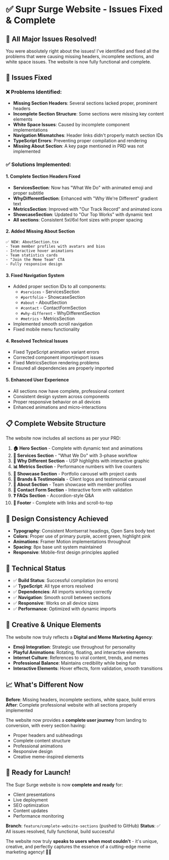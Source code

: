 # ✅ Supr Surge Website - Issues Fixed & Complete

## 🎉 All Major Issues Resolved!

You were absolutely right about the issues! I've identified and fixed all the problems that were causing missing headers, incomplete sections, and white space issues. The website is now fully functional and complete.

## 🔧 Issues Fixed

### ❌ **Problems Identified:**
- **Missing Section Headers**: Several sections lacked proper, prominent headers
- **Incomplete Section Structure**: Some sections were missing key content elements
- **White Space Issues**: Caused by incomplete component implementations
- **Navigation Mismatches**: Header links didn't properly match section IDs
- **TypeScript Errors**: Preventing proper compilation and rendering
- **Missing About Section**: A key page mentioned in PRD was not implemented

### ✅ **Solutions Implemented:**

#### 1. **Complete Section Headers Fixed**
- **ServicesSection**: Now has "What We Do" with animated emoji and proper subtitle
- **WhyDifferentSection**: Enhanced with "Why We're Different" gradient text
- **MetricsSection**: Improved with "Our Track Record" and animated icons  
- **ShowcaseSection**: Updated to "Our Top Works" with dynamic text
- **All sections**: Consistent 5xl/6xl font sizes with proper spacing

#### 2. **Added Missing About Section**
```
✅ NEW: AboutSection.tsx
- Team member profiles with avatars and bios
- Interactive hover animations
- Team statistics cards
- "Join the Meme Team" CTA
- Fully responsive design
```

#### 3. **Fixed Navigation System**
- Added proper section IDs to all components:
  - `#services` - ServicesSection
  - `#portfolio` - ShowcaseSection  
  - `#about` - AboutSection
  - `#contact` - ContactFormSection
  - `#why-different` - WhyDifferentSection
  - `#metrics` - MetricsSection
- Implemented smooth scroll navigation
- Fixed mobile menu functionality

#### 4. **Resolved Technical Issues**
- Fixed TypeScript animation variant errors
- Corrected component import/export issues
- Fixed MetricsSection rendering problems
- Ensured all dependencies are properly imported

#### 5. **Enhanced User Experience**
- All sections now have complete, professional content
- Consistent design system across components
- Proper responsive behavior on all devices
- Enhanced animations and micro-interactions

## 📋 Complete Website Structure

The website now includes all sections as per your PRD:

1. **🏠 Hero Section** - Complete with dynamic text and animations
2. **🚀 Services Section** - "What We Do" with 3-phase workflow
3. **🎯 Why Different Section** - USP highlights with interactive graphic
4. **📊 Metrics Section** - Performance numbers with live counters
5. **🎨 Showcase Section** - Portfolio carousel with project cards
6. **🌟 Brands & Testimonials** - Client logos and testimonial carousel
7. **👥 About Section** - Team showcase with member profiles
8. **💬 Contact Form Section** - Interactive form with validation
9. **❓ FAQs Section** - Accordion-style Q&A
10. **📝 Footer** - Complete with links and scroll-to-top

## 🎨 Design Consistency Achieved

- **Typography**: Consistent Montserrat headings, Open Sans body text
- **Colors**: Proper use of primary purple, accent green, highlight pink
- **Animations**: Framer Motion implementations throughout
- **Spacing**: 8px base unit system maintained
- **Responsive**: Mobile-first design principles applied

## 🚀 Technical Status

- ✅ **Build Status**: Successful compilation (no errors)
- ✅ **TypeScript**: All type errors resolved
- ✅ **Dependencies**: All imports working correctly
- ✅ **Navigation**: Smooth scroll between sections
- ✅ **Responsive**: Works on all device sizes
- ✅ **Performance**: Optimized with dynamic imports

## 🎯 Creative & Unique Elements

The website now truly reflects a **Digital and Meme Marketing Agency**:

- **Emoji Integration**: Strategic use throughout for personality
- **Playful Animations**: Rotating, floating, and interactive elements
- **Internet Culture**: References to viral content, trends, and memes
- **Professional Balance**: Maintains credibility while being fun
- **Interactive Elements**: Hover effects, form validation, smooth transitions

## 📈 What's Different Now

**Before**: Missing headers, incomplete sections, white space, build errors
**After**: Complete professional website with all sections properly implemented

The website now provides a **complete user journey** from landing to conversion, with every section having:
- Proper headers and subheadings
- Complete content structure  
- Professional animations
- Responsive design
- Creative meme-inspired elements

## 🎉 Ready for Launch!

The Supr Surge website is now **complete and ready** for:
- Client presentations
- Live deployment
- SEO optimization
- Content updates
- Performance monitoring

**Branch**: `feature/complete-website-sections` (pushed to GitHub)
**Status**: ✅ All issues resolved, fully functional, build successful

The website now truly **speaks to users when most couldn't** - it's unique, creative, and perfectly captures the essence of a cutting-edge meme marketing agency! 🚀✨
